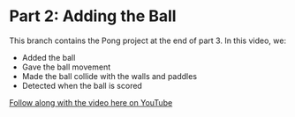 # Part 2: Adding the Ball

This branch contains the Pong project at the end of part 3. In this video, we:

- Added the ball
- Gave the ball movement
- Made the ball collide with the walls and paddles
- Detected when the ball is scored

[Follow along with the video here on YouTube](https://www.youtube.com/watch?v=CykswxSLn5A)
